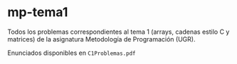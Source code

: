 # mp-tema1

Todos los problemas correspondientes al tema 1 (arrays, cadenas estilo C y matrices) de la asignatura Metodología de Programación (UGR).

Enunciados disponibles en `C1Problemas.pdf`
